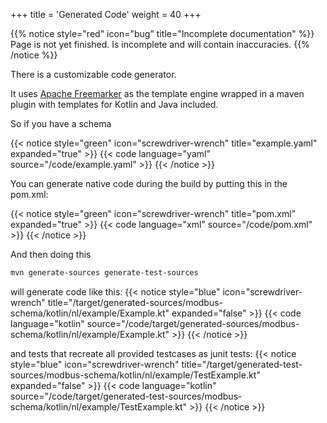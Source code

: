 +++
title = 'Generated Code'
weight = 40
+++

{{% notice style="red" icon="bug" title="Incomplete documentation" %}}
Page is not yet finished. Is incomplete and will contain inaccuracies.
{{% /notice %}}

There is a customizable code generator.

It uses [Apache Freemarker](https://freemarker.apache.org/) as the template engine wrapped in a maven plugin with templates for Kotlin and Java included.

So if you have a schema

{{< notice style="green" icon="screwdriver-wrench" title="example.yaml" expanded="true" >}}
{{< code language="yaml" source="/code/example.yaml" >}}
{{< /notice >}}

You can generate native code during the build by putting this in the pom.xml:

{{< notice style="green" icon="screwdriver-wrench" title="pom.xml" expanded="true" >}}
{{< code language="xml" source="/code/pom.xml" >}}
{{< /notice >}}

And then doing this
```bash
mvn generate-sources generate-test-sources 
```
will generate code like this:
{{< notice style="blue" icon="screwdriver-wrench" title="/target/generated-sources/modbus-schema/kotlin/nl/example/Example.kt" expanded="false" >}}
{{< code language="kotlin" source="/code/target/generated-sources/modbus-schema/kotlin/nl/example/Example.kt" >}}
{{< /notice >}}

and tests that recreate all provided testcases as junit tests:
{{< notice style="blue" icon="screwdriver-wrench" title="/target/generated-test-sources/modbus-schema/kotlin/nl/example/TestExample.kt" expanded="false" >}}
{{< code language="kotlin" source="/code/target/generated-test-sources/modbus-schema/kotlin/nl/example/TestExample.kt" >}}
{{< /notice >}}
